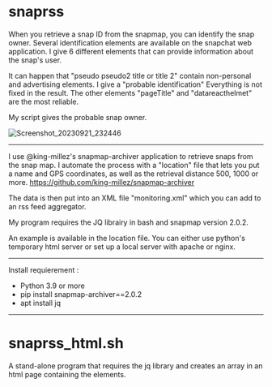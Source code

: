 # snaprss

When you retrieve a snap ID from the snapmap, you can identify the snap owner. Several identification elements are available on the snapchat web application.
I give 6 different elements that can provide information about the snap's user.

It can happen that "pseudo pseudo2 title or title 2" contain non-personal and advertising elements. I give a "probable identification" Everything is not fixed in the result. The other elements "pageTitle" and "datareacthelmet" are the most reliable.

My script gives the probable snap owner.

![Screenshot_20230921_232446](https://github.com/D4ftR0ck/snaprss/assets/86687768/6e93333f-7662-4ac2-9bb0-47d82b9a0109)

---

I use @king-millez's snapmap-archiver application to retrieve snaps from the snap map. I automate the process with a "location" file that lets you put a name and GPS coordinates, as well as the retrieval distance 500, 1000 or more.
https://github.com/king-millez/snapmap-archiver

The data is then put into an XML file "monitoring.xml" which you can add to an rss feed aggregator.

My program requires the JQ librairy in bash and snapmap version 2.0.2.

An example is available in the location file. You can either use python's temporary html server or set up a local server with apache or nginx.

---

Install requierement :

- Python 3.9 or more
- pip install snapmap-archiver==2.0.2
- apt install jq

---

# snaprss_html.sh

A stand-alone program that requires the jq library and creates an array in an html page containing the elements.

